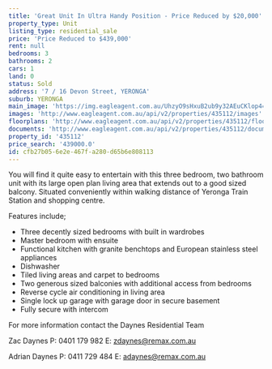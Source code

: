 ```yaml
---
title: 'Great Unit In Ultra Handy Position - Price Reduced by $20,000'
property_type: Unit
listing_type: residential_sale
price: 'Price Reduced to $439,000'
rent: null
bedrooms: 3
bathrooms: 2
cars: 1
land: 0
status: Sold
address: '7 / 16 Devon Street, YERONGA'
suburb: YERONGA
main_image: 'https://img.eagleagent.com.au/UhzyO9sHxuB2ub9y32AEuCKlop4=/1280x854/smart/https://s3-us-west-2.amazonaws.com/eagleagent-orig/images/6820615/105886470-image-M.jpg'
images: 'http://www.eagleagent.com.au/api/v2/properties/435112/images'
floorplans: 'http://www.eagleagent.com.au/api/v2/properties/435112/floorplans'
documents: 'http://www.eagleagent.com.au/api/v2/properties/435112/documents'
property_id: '435112'
price_search: '439000.0'
id: cfb27b05-6e2e-467f-a280-d65b6e808113
---
```

You will find it quite easy to entertain with this three bedroom, two bathroom unit with its large open plan living area that extends out to a good sized balcony. Situated conveniently within walking distance of Yeronga Train Station and shopping centre.

Features include;
*  Three decently sized bedrooms with built in wardrobes
*  Master bedroom with ensuite
*  Functional kitchen with granite benchtops and European stainless steel appliances
*  Dishwasher
*  Tiled living areas and carpet to bedrooms
*  Two generous sized balconies with additional access from bedrooms
*  Reverse cycle air conditioning in living area
*  Single lock up garage with garage door in secure basement
*  Fully secure with intercom

For more information contact the Daynes Residential Team

Zac Daynes
P: 0401 179 982
E: zdaynes@remax.com.au

Adrian Daynes
P: 0411 729 484
E: adaynes@remax.com.au
